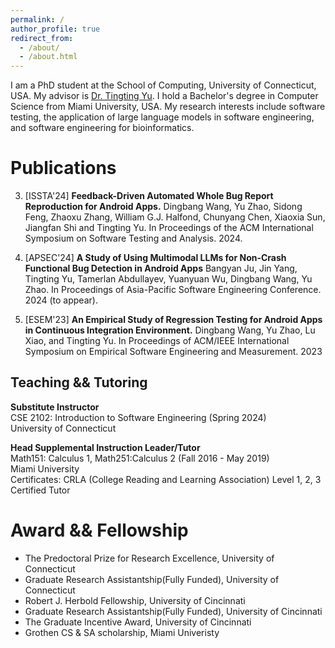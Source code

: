 ```yaml
---
permalink: /
author_profile: true
redirect_from: 
  - /about/
  - /about.html
---
```


I am a PhD student at the School of Computing, University of Connecticut, USA. My advisor is [Dr. Tingting Yu](https://tingting-yu.scholar.uconn.edu/people/). I hold a Bachelor's degree in Computer Science from Miami University, USA. My research interests include software testing,  the application of large language models in software engineering, and software engineering for bioinformatics.

Publications
======
3. [ISSTA'24] **Feedback-Driven Automated Whole Bug Report Reproduction for Android Apps.** Dingbang Wang, Yu Zhao, Sidong Feng, Zhaoxu Zhang, William G.J. Halfond, Chunyang Chen, Xiaoxia Sun, Jiangfan Shi and Tingting Yu. In Proceedings of the ACM International Symposium on Software Testing and Analysis. 2024.


2. [APSEC'24] **A Study of Using Multimodal LLMs for Non-Crash Functional Bug Detection in Android Apps**
Bangyan Ju, Jin Yang, Tingting Yu, Tamerlan Abdullayev, Yuanyuan Wu, Dingbang Wang, Yu Zhao. 
In Proceedings of  Asia-Pacific Software Engineering Conference. 2024 (to appear).


1. [ESEM'23] **An Empirical Study of Regression Testing for Android Apps in Continuous Integration Environment.** Dingbang Wang, Yu Zhao, Lu Xiao, and Tingting Yu.  In Proceedings of ACM/IEEE International Symposium on Empirical Software Engineering and Measurement. 2023


Teaching && Tutoring
------
**Substitute Instructor**
<br> CSE 2102: Introduction to Software Engineering (Spring 2024)
<br> University of Connecticut

**Head Supplemental Instruction Leader/Tutor**
<br> Math151: Calculus 1,  Math251:Calculus 2 (Fall 2016 - May 2019)
<br> Miami University 
<br> Certificates: CRLA (College Reading and Learning Association) Level 1, 2, 3 Certified Tutor

Award && Fellowship
======
* The Predoctoral Prize for Research Excellence, University of Connecticut
* Graduate Research Assistantship(Fully Funded), University of Connecticut 
* Robert J. Herbold Fellowship, University of Cincinnati
* Graduate Research Assistantship(Fully Funded), University of Cincinnati 
* The Graduate Incentive Award, University of Cincinnati
* Grothen CS & SA scholarship, Miami Univeristy





